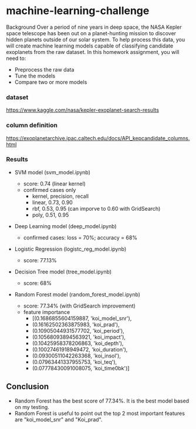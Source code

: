 # machine-learning-challenge
Background
Over a period of nine years in deep space, the NASA Kepler space telescope has been out on a planet-hunting mission to discover hidden planets outside of our solar system.
To help process this data, you will create machine learning models capable of classifying candidate exoplanets from the raw dataset.
In this homework assignment, you will need to:

- Preprocess the raw data
- Tune the models
- Compare two or more models

### dataset
https://www.kaggle.com/nasa/kepler-exoplanet-search-results

### column definition
https://exoplanetarchive.ipac.caltech.edu/docs/API_kepcandidate_columns.html

### Results
* SVM model (svm_model.ipynb)
  - score: 0.74 (linear kernel)
  - confirmed cases only
    * kernel, precision, recall
    * linear, 0.73, 0.90
    * rbf, 0.53, 0.95  (can imporve to 0.60 with GridSearch)
    * poly, 0.51, 0.95

* Deep Learning model (deep_model.ipynb)
  * confirmed cases: loss = 70%; accuracy = 68%

* Logistic Regression (logistc_reg_model.ipynb)
  * score: 77.13%

* Decision Tree model (tree_model.ipynb)
  * score: 68%

* Random Forest model (random_forest_model.ipynb)
  * score: 77.34% (with GridSearch improvement)
  - feature importance
    * [(0.1686855604159887, 'koi_model_snr'),
    * (0.16162502363875983, 'koi_prad'),
    * (0.10905044931577702, 'koi_period'),
    * (0.10568093894563921, 'koi_impact'),
    * (0.10425958378206863, 'koi_depth'),
    * (0.10027461918949472, 'koi_duration'),
    * (0.09300511042263368, 'koi_insol'),
    * (0.07963441337955753, 'koi_teq'),
    * (0.07778430091008075, 'koi_time0bk')]


## Conclusion
* Random Forest has the best score of 77.34%.  It is the best model based on my testing.
* Random Forest is useful to point out the top 2 most important features are "koi_model_snr" and "Koi_prad".